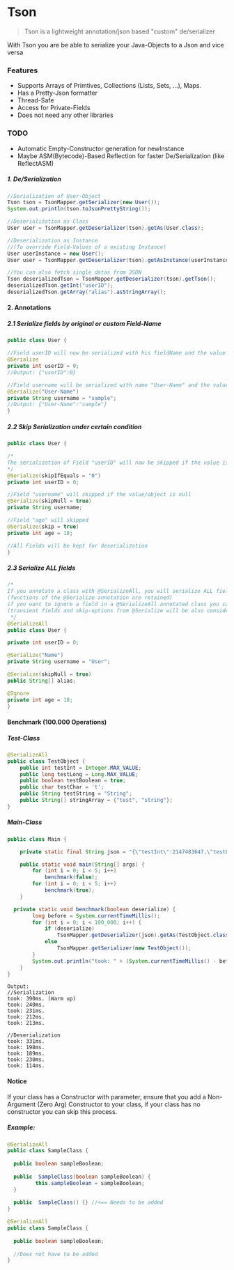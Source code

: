 # Tson
> Tson is a lightweight annotation/json based "custom" de/serializer

With Tson you are be able to serialize your Java-Objects to a Json and vice versa

### Features

- Supports Arrays of Primtives,
   Collections (Lists, Sets, ...), 
   Maps.
- Has a Pretty-Json formatter
- Thread-Safe
- Access for Private-Fields
- Does not need any other libraries

### TODO
 - Automatic Empty-Constructor generation for newInstance
 - Maybe ASM(Bytecode)-Based Reflection for faster De/Serialization (like ReflectASM)

##### 1. De/Serialization
```java
//Serialization of User-Object
Tson tson = TsonMapper.getSerializer(new User());
System.out.println(tson.toJsonPrettyString());

//Deserialization as Class
User user = TsonMapper.getDeserializer(tson).getAs(User.class);

//Deserialization as Instance
//(To override Field-Values of a existing Instance)
User userInstance = new User();
User user = TsonMapper.getDeserializer(tson).getAsInstance(userInstance);

//You can also fetch single datas from JSON
Tson deserializedTson = TsonMapper.getDeserializer(tson).getTson();
deserializedTson.getInt("userID");
deserializedTson.getArray("alias").asStringArray();
```

#### 2. Annotations
##### 2.1 Serialize fields by original or custom Field-Name
```java
public class User {

//Field userID will now be serialized with his fieldName and the value 0
@Serialize 
private int userID = 0;
//Output: {"userID":0}

//Field username will be serialized with name "User-Name" and the value sample
@Serialize("User-Name")
private String username = "sample";
//Output: {"User-Name":"sample"}
}
```

##### 2.2 Skip Serialization under certain condition
```java
public class User {

/*
The serialization of Field "userID" will now be skipped if the value is 0, it's a good option, if you want to safe unnecessary json size for unimportant values (its not only for numeric values you can also use it for strings)
*/
@Serialize(skipIfEquals = "0")
private int userID = 0;

//Field "username" will skipped if the value/object is null
@Serialize(skipNull = true)
private String username;

//Field "age" will skipped
@Serialize(skip = true)
private int age = 18;

//All Fields will be kept for deserialization
}
```

##### 2.3 Serialize ALL fields
```java
/*
If you annotate a class with @SerializeAll, you will serialize ALL fields in the class
(functions of the @Serialize annotation are retained)
if you want to ignore a field in a @SerializeAll annotated class you can use the @Ignore annotation on a Field
(transient fields and skip-options from @Serialize will be also considered)
 */
@SerializeAll
public class User {

private int userID = 0;

@Serialize("Name")
private String username = "User";

@Serialize(skipNull = true)
public String[] alias;

@Ignore
private int age = 18;
}
```

#### Benchmark (100.000 Operations)
##### Test-Class
```java
@SerializeAll
public class TestObject {
    public int testInt = Integer.MAX_VALUE;
    public long testLong = Long.MAX_VALUE;
    public boolean testBoolean = true;
    public char testChar = 't';
    public String testString = "String";
    public String[] stringArray = {"test", "string"};
}
```
##### Main-Class
```java
public class Main {

    private static final String json = "{\"testInt\":2147483647,\"testLong\":9223372036854775807,\"testBoolean\":true,\"testChar\":\"t\",\"testString\":\"String\",\"stringArray\":[\"test\",\"string\"]}";

    public static void main(String[] args) {
        for (int i = 0; i < 5; i++)
            benchmark(false);
        for (int i = 0; i < 5; i++)
            benchmark(true);
    }

  private static void benchmark(boolean deserialize) {
        long before = System.currentTimeMillis();
        for (int i = 0; i < 100_000; i++) {
            if (deserialize)
                TsonMapper.getDeserializer(json).getAs(TestObject.class);
            else
                TsonMapper.getSerializer(new TestObject());
        }
        System.out.println("took: " + (System.currentTimeMillis() - before) + "ms.");
    }
}
```

```
Output:
//Serialization
took: 390ms. (Warm up)
took: 240ms.
took: 231ms.
took: 212ms.
took: 213ms.

//Deserialization
took: 331ms.
took: 198ms.
took: 189ms.
took: 230ms.
took: 114ms.
```

#### Notice

If your class has a Constructor with parameter, ensure that you add a Non-Argument (Zero Arg) Constructor to your class, if your class has no constructor you can skip this process.

##### Example:
```java
@SerializeAll
public class SampleClass {
  
  public boolean sampleBoolean;
  
  public  SampleClass(boolean sampleBoolean) {
         this.sampleBoolean = sampleBoolean;
  }
  
  public  SampleClass() {} //<== Needs to be added
}
```

```java
@SerializeAll
public class SampleClass {
  
  public boolean sampleBoolean;
  
  //Does not have to be added
}
```
